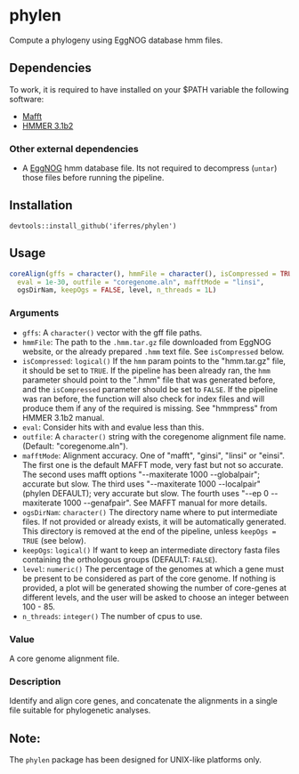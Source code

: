 # phylen
Compute a phylogeny using EggNOG database hmm files.

## Dependencies
To work, it is required to have installed on your $PATH variable the following software:
 * [Mafft](http://mafft.cbrc.jp/alignment/software/)
 * [HMMER 3.1b2](http://hmmer.org/download.html)
### Other external dependencies

 * A [EggNOG](http://eggnogdb.embl.de/#/app/downloads) hmm database file. Its not required to decompress (`untar`) those files before running the pipeline.
 
## Installation
```
devtools::install_github('iferres/phylen')
```

## Usage
```r
coreAlign(gffs = character(), hmmFile = character(), isCompressed = TRUE,
  eval = 1e-30, outfile = "coregenome.aln", mafftMode = "linsi",
  ogsDirNam, keepOgs = FALSE, level, n_threads = 1L)
```
### Arguments
 * `gffs`:     A `character()` vector with the gff file paths.
 * `hmmFile`:  The path to the `.hmm.tar.gz` file downloaded from EggNOG website, or the already prepared `.hmm` text file. See `isCompressed` below.
 * `isCompressed`: `logical()` If the `hmm` param points to the "hmm.tar.gz" file, it should be set to `TRUE`. If the pipeline has been already ran, the `hmm` parameter should point to the ".hmm" file that was generated before, and the `isCompressed` parameter should be set to `FALSE`. If the pipeline was ran before, the function will also check for index files and will produce them if any of the required is missing. See "hmmpress" from HMMER 3.1b2 manual.
 * `eval`:     Consider hits with and evalue less than this.
 * `outfile`:  A `character()` string with the coregenome alignment file name. (Default: "coregenome.aln").
 * `mafftMode`: Alignment accuracy. One of "mafft", "ginsi", "linsi" or "einsi". The first one is the default MAFFT mode, very fast but not so accurate. The second uses mafft options "--maxiterate 1000 --globalpair"; accurate but slow. The third uses "--maxiterate 1000 --localpair" (phylen DEFAULT); very accurate but slow. The fourth uses "--ep 0 --maxiterate 1000 --genafpair". See MAFFT manual for more details.
 * `ogsDirNam`: `character()` The directory name where to put intermediate files. If not provided or already exists, it will be automatically generated. This directory is removed at the end of the pipeline, unless `keepOgs = TRUE` (see below).
 * `keepOgs`:  `logical()` If want to keep an intermediate directory fasta files containing the orthologous groups (DEFAULT: `FALSE`).
 * `level`:    `numeric()` The percentage of the genomes at which a gene must be present to be considered as part of the core genome. If nothing is provided, a plot will be generated showing the number of core-genes at different levels, and the user will be asked to choose an integer between 100 - 85.
 * `n_threads`: `integer()` The number of cpus to use.
 
### Value
A core genome alignment file.

### Description
Identify and align core genes, and concatenate the alignments in a single file suitable for phylogenetic analyses.

## Note:

The `phylen` package has been designed for UNIX-like platforms only.
